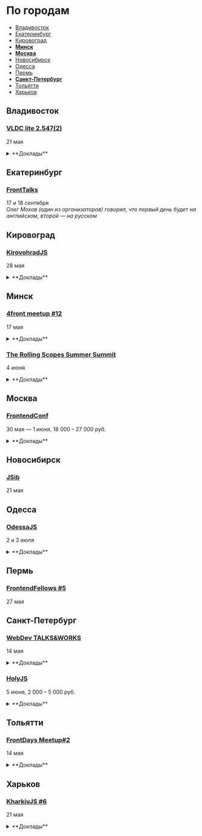 # По городам

- [Владивосток](#Владивосток)
- [Екатеринбург](#Екатеринбург)
- [Кировоград](#Кировоград)
- **[Минск](#Минск)**
- **[Москва](#Москва)**
- [Новосибирск](#Новосибирск)
- [Одесса](#Одесса)
- [Пермь](#Пермь)
- **[Санкт-Петербург](#Санкт-Петербург)**
- [Тольятти](#Тольятти)
- [Харьков](#Харьков)

## Владивосток

### [VLDC lite 2.547(2)](https://vldc.timepad.ru/event/318569/)

21 мая

<details>
  <summary>**Доклады**</summary>

  - Почему IT-проекты не взлетают, Илья Мирин (Фонд Сколково)
  - Scrum, Agile, Kanban и их друзья, Михаил Кирин и Александр Золотов
  - Google I/O 2016, Сергей Мелехин
  - Как от идеи прийти к стартапу и найти венчурного инвестора, Андрей Косолапов (Инновационный реактор, Лаборатория инвестиций)
</details>

## Екатеринбург

### [FrontTalks](http://lanyrd.com/2016/fronttalks2016/)

17 и 18 сентября  
*Олег Мохов (один из организаторов) говорил, что первый день будет на английском, второй — на русском*

## Кировоград

### [KirovohradJS](http://kirovohradjs.com/)

28 мая

<details>
  <summary>**Доклады**</summary>

  - «Шаблоны проектирования в JavaScript», Анастасия Смирнова
  - «Функциональная парадигма в JavaScript», Евгений Обрезков
  - «Bot Driven Development», Марк Орел
  - «Competitive advantage of Angular 2.0», Евгений Сафронов
  - «Meteor», Андрей Орел
  - «Освоение Phaser после Action Script 3», Алексей Извалов
</details>

## Минск

### [4front meetup #12](https://www.facebook.com/4frontby/posts/550054215176969)

17 мая

<details>
  <summary>**Доклады**</summary>

  - «Sockets, P2P, альтернативы. Как синхронизировать все приложения в экосистеме?», Егор Малькевич
  - «Готов ли Ваш проект к лету?», Ирина Левина и Елизавета Селиванова
  - «Functional programming tools with little to no religion», Mister X из Канады
  - «AMP или как разогнать ваше приложение до сверхзвуковой скорости», Владимир Дашукевич
</details>

### [The Rolling Scopes Summer Summit](https://rollingscopes.com/)

4 июня

<details>
  <summary>**Доклады**</summary>
  
  - «Выжимаем максимум из React.js», Виталий Фокин
  - «Постигаем CSS Grid Layout», Наталия Короткова
  - «How to FAIL Web Accessibility», Станислав Зубович
  - «Best UI Design Practices. UI Patterns», Анастасия Шпакова
  - «Контекст! Контекст! Контекст!», Ксения Колтун
  - «„Не иди за мной, я сам потерялся” или что такое UX исследования, и зачем они нужны», Виктория Рылькова
  - «Welcome to V/A/M R.», Paul Yuhnovich
  - «Code review», Виктор Хомяков
  - «TV in browsers: live cases», Александр Карлович
  - «Безусловное программирование», Александр Оргиш
</details>

## Москва

### [FrontendConf](http://frontendconf.ru/)

30 мая — 1 июня, 18 000 – 27 000 руб.

<details>
  <summary>**Доклады**</summary>

  - «Как мы адаптировали более 150 сайтов по технологии Dynamically-served JavaScript», Артём Цымпов, Евгений Кольцов (eski.mobi)
  - «Жизнь HTML в 2ГИС под iOS», Роман Янке (2ГИС)
  - «Стабильность WebGL приложений», Кирилл Дмитренко (Яндекс)
  - «В погоне за производительностью. Психология пользователя», Денис Мишунов (Digital Garden AS)
  - «UX-дизайнер, ты ли это? Навыки проектировщика в стилизации интерфейсов», Илья Бовкунов (КБ «Собака Павлова»)
  - «Радости и гадости регрессионного тестирования вёрстки», Алексей Малеков (HTML Academy)
  - «Как мы ускоряли WebGL», Мстислав Живодков (2ГИС)
  - «Vue.js и его брат-близнец Vue-server.js», Андрей Солодовников (НГС)
  - «Что делать, когда костыли уже не помогают? Опыт tutu.ru», Роман Грунтович (tutu.ru) 
  - «base.network - децентрализованный веб на JavaScript», Денис Глазков (Lazada Rus)
  - «Пользовательские свойства, как основа архитектуры CSS», Павел Ловцевич (LOVATA)
  - «React: новая эра фронтенд разработки», Роберт Харитонов (Liberty Global)
  - «Angular 2 не так уж и плох... А если задуматься, то и просто хорош», Алексей Юрьевич Охрименко (IPONWEB)
  - «Библиотека UI компонентов, о которой вы всегда мечтали», Роберт Харитонов (Liberty Global)
  - «Классические архитектуры во фронтенде», Александра Шинкевич (LOVATA)
  - «МРТ для данных», Анастасия Горячева (Avito) 
  - «Конструктор», Денис Паясь (Яндекс)
</details>

## Новосибирск

### [JSib](https://vk.com/jsibnsk)

21 мая

## Одесса

### [OdessaJS](http://odessajs.org/)

2 и 3 июля

<details>
  <summary>**Доклады**</summary>

  - «WebGL, basic computer graphics for frontend devs», Martin Naumann
  - «Evolution of Components: The New Frontier», Андрей Листочкин
  - «Grid Layout», Вадим Макеев
  - «Profiling NodeJS apps and looking for deopts/bailouts + workshop», Евгений Обрезков
  - «Rx.js пожоще», Денис Стоянов
  - «Cистемне програмування на JS», Ингвар Степанян
  - «Angular 2 Universe», Денис Зайченко
  - «Моды для Майнкрафта на Javascript», Юля Пучнина
  - «Async/await and why it's good to have this in JS», Алексей Распопов
  - «Smart Home and IoT», Андрей Кучеренко
  - «React.js в мифрильной броне», Артем Тритяк
  - «What professionals can learn from coding games?», Александр Лябах
  - «Что не так с web и как с этим жить», Сергей Рубанов
  - «Relay internals, such as cache algorithm, garbage collector, algorithm of applying optimistic updates», Вячеслав Слинко
  - «Архитектура, или как мы куда-то не туда пошли», Дима Малеев
  - «CSS in JS», Кирилл Яковенко
  - «Карты и картографические сервисы», Николай Беличук
  - «Why functional programming makes life easier?», Юля Пшинко
  - «Основы Rx.js», Дима Билдин
  - «Node.js вширь и вглубь», Дмитрий Гусев
  - «Node.js Macht Frei», Тимур Шемсединов
  - «ECMAScript: past, present and future», Ксения Редунова
  - «Elm: functional programming in your browser», Алекс Труш
</details>

## Пермь

### [FrontendFellows #5](https://frontendfellows.timepad.ru/event/299132/)

27 мая

## Санкт-Петербург

### [WebDev TALKS&WORKS](https://artw.timepad.ru/event/322786/)

14 мая

<details>
  <summary>**Доклады**</summary>

  - «Радости и гадости регрессионного тестирования вёрстки», Алексей Малеков (HTML Academy)
  - «Как мы сделали Киберпонедельник», Алекс фон Розен
</details>

### [HolyJS](http://holyjs.ru/)

5 июня, 2 000 – 5 000 руб.

<details>
  <summary>**Доклады**</summary>

  - «CSSO - оптимизируем CSS», Роман Дворнов (Avito)
  - «В погоне за производительностью. Психология пользователя», Денис Мишунов (Digital Garden AS)
  - «Производительность JavaScript через подзорную трубу», Вячеслав Егоров (Google)
  - «JavaScript Device Detection», Dino Esposito
  - «Down the Rabbit Hole: JavaScript in Wonderland», Claudia Hernández (AF83)
  - «Gradual typing in JavaScript», Дмитрий Локтев (Indie)
  - «CSS-в-JS, HTML-в-JS, ВСЁ-в-JS. Всё гораздо проще, когда вокруг всё JavaScript», Алексей Иванов (Evil Martians)
  - «Swarm: синхронизируем рой устройств», Виктор Грищенко
  - «Event-Sourcing your React-Redux applications», Maurice de Beijer
  - «Удобные API с GraphQL», Михаил Новиков (Reindex)
  - «Данные на фронтенде», Никита Прокопов (Cognician)
  - «Реактивное программирование - управляем потоками данных», Виктор Русакович (GP Software.travel)
  - «Как я перестал верить технологиям», Алексей Симоненко
  - «Iskra JS: JavaScript в микроконтроллере», Игорь Зотов (Амперка)
</details>

## Тольятти

### [FrontDays Meetup#2](http://frontdays.ru/)

14 мая

<details>
  <summary>**Доклады**</summary>

  - «Миграция Backbone (Marionette) -> React + Redux», Игорь Лобанов (Kaiten.io)
  - «Кроссплатформенные приложения на js: от web-based к native», Артём Лисовский (Директ лайн)
  - «React.js в продакшене», Андрей Захаров (Octoberry)
</details>

## Харьков

### [KharkivJS #6](http://kharkivjs.org/)

21 мая

<details>
  <summary>**Доклады**</summary>

  - «High Performance NodeJS», Евгений Обрезков (Onix-Systems)
  - «Что же с нами стало», Кирилл Яковенко
  - «Better async code with promises», Алексей Швайка (Hell Yeah LLC)
  - «ClojureScript, что ты такое?», Роман Лютиков
  - «Reactive Programming with RxJS», Алексей Богачук
  - «Immutable vs Mutable», Евгений Нежута
  - «У нас в Архитектуре все не очень:)», Дима Малеев (Epam / Lviv Code School)
</details>
